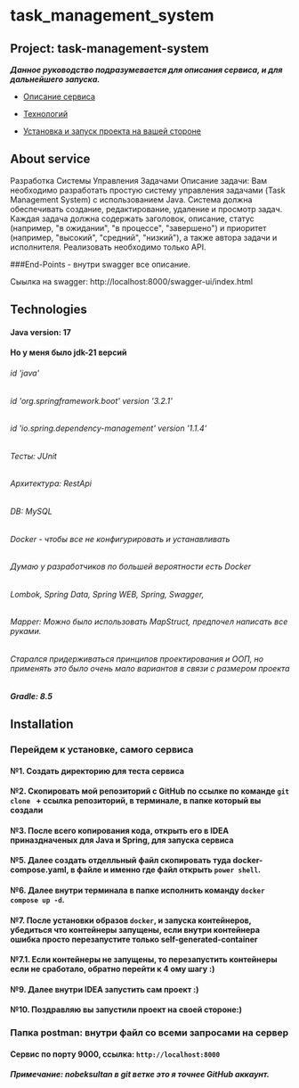 # task_management_system

## Project: task-management-system

***Данное руководство подразумевается для описания сервиса, и для дальнейшего запуска.***

- [Описание сервиса](#about-service)
* [Технологий](#technologies)
+ [Установка и запуск проекта на вашей стороне](#installation)


## About service

Разработка Системы Управления Задачами
Описание задачи:
Вам необходимо разработать простую систему управления задачами (Task Management System) с использованием Java. Система должна обеспечивать создание,
редактирование, удаление и просмотр задач. Каждая задача должна содержать заголовок, описание, статус (например, "в ожидании", "в процессе", "завершено") 
и приоритет (например, "высокий", "средний", "низкий"), а также автора задачи и исполнителя. Реализовать необходимо только API.


###End-Points - внутри swagger все описание.

Сыылка на swagger:  http://localhost:8000/swagger-ui/index.html


## Technologies

#### Java version: 17

#### Но у меня было jdk-21 версий

###### id 'java'

###### id 'org.springframework.boot' version '3.2.1'

###### id 'io.spring.dependency-management' version '1.1.4'

###### Тесты: JUnit

###### Архитектура: RestApi

###### DB: MySQL

###### Docker - чтобы все не конфигурировать и устанавливать
###### Думаю у разработчиков по большей вероятности есть Docker

###### Lombok, Spring Data, Spring WEB, Spring, Swagger, 

###### Mapper: Можно было использовать MapStruct, предпочел написать все руками.

###### Старался придерживаться принципов проектирования и ООП, но применять это было очень мало вариантов в связи с размером проекта

##### Gradle: 8.5



## Installation

### Перейдем к установке, самого сервиса

#### №1. Создать директорию для теста сервиса
#### №2. Скопировать мой репозиторий с GitHub по ссылке по команде `git clone ` + ссылка репозиторий, в терминале, в папке который вы создали
#### №3. После всего копирования кода, открыть его в IDEA приназдначеных для Java и Spring, для запуска сервиса
#### №5. Далее создать отделльный файл скопировать туда  docker-compose.yaml, в файле и именно где файл открыть `power shell`.
#### №6. Далее внутри терминала в папке исполнить команду `docker compose up -d`.
#### №7. После установки образов `docker`, и запуска контейнеров, убедиться что контейнеры запущены, если внутри контейнера ошибка просто перезапустите только self-generated-container
#### №7.1. Если контейнеры не запущены, то перезапустить контейнеры если не сработало, обратно перейти к 4 ому шагу :)
#### №9. Далее внутри IDEA запустить сам проект :)
#### №10. Поздравляю вы запустили проект на своей стороне:)

### Папка postman: внутри файл со всеми запросами на сервер
#### Сервис по порту 9000, ссылка: `http://localhost:8000`

##### Примечание: nobeksultan в git ветке это я точнее GitHub аккаунт.







